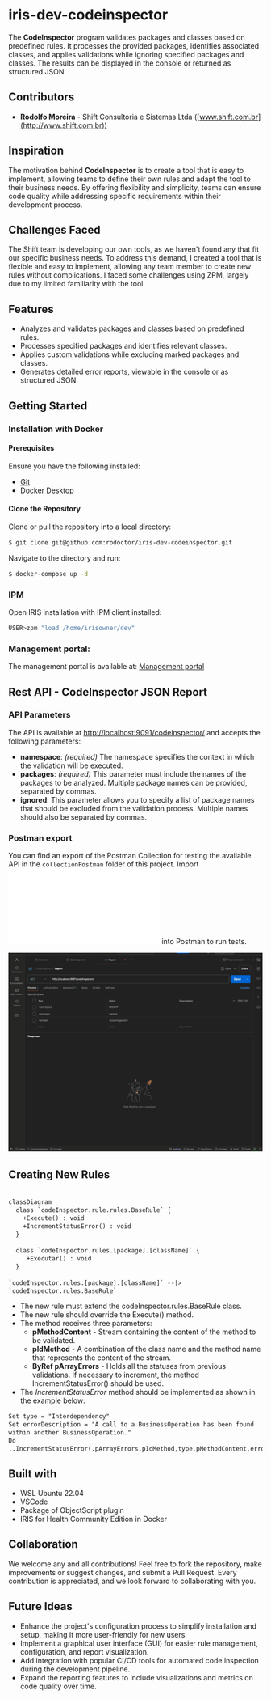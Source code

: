 # iris-dev-codeinspector

The **CodeInspector** program validates packages and classes based on predefined rules. It processes the provided packages, identifies associated classes, and applies validations while ignoring specified packages and classes. The results can be displayed in the console or returned as structured JSON.

## Contributors

- **Rodolfo Moreira** - Shift Consultoria e Sistemas Ltda ([www.shift.com.br](http://www.shift.com.br))

## Inspiration

The motivation behind **CodeInspector** is to create a tool that is easy to implement, allowing teams to define their own rules and adapt the tool to their business needs. By offering flexibility and simplicity, teams can ensure code quality while addressing specific requirements within their development process.

## Challenges Faced
The Shift team is developing our own tools, as we haven't found any that fit our specific business needs. To address this demand, I created a tool that is flexible and easy to implement, allowing any team member to create new rules without complications.
I faced some challenges using ZPM, largely due to my limited familiarity with the tool.

## Features
- Analyzes and validates packages and classes based on predefined rules.
- Processes specified packages and identifies relevant classes.
- Applies custom validations while excluding marked packages and classes.
- Generates detailed error reports, viewable in the console or as structured JSON.

## Getting Started

### Installation with Docker

#### Prerequisites

Ensure you have the following installed:

- [Git](https://git-scm.com/book/en/v2/Getting-Started-Installing-Git)
- [Docker Desktop](https://www.docker.com/products/docker-desktop)

#### Clone the Repository

Clone or pull the repository into a local directory:

```bash
$ git clone git@github.com:rodoctor/iris-dev-codeinspector.git
```

Navigate to the directory and run:

```bash
$ docker-compose up -d
```

### IPM
Open IRIS installation with IPM client installed:
```bash
USER>zpm "load /home/irisowner/dev"
```

### Management portal: 

The management portal is available at: 
[Management portal](http://localhost:9091/csp/sys/UtilHome.csp)


## Rest API - CodeInspector JSON Report

### API Parameters

The API is available at [http://localhost:9091/codeinspector/](http://localhost:9091/codeinspector/) and accepts the following parameters:

- **namespace**: *(required)* The namespace specifies the context in which the validation will be executed.
- **packages**: *(required)* This parameter must include the names of the packages to be analyzed. Multiple package names can be provided, separated by commas.
- **ignored**: This parameter allows you to specify a list of package names that should be excluded from the validation process. Multiple names should also be separated by commas.

### Postman export
You can find an export of the Postman Collection for testing the available API in the `collectionPostman` folder of this project.
Import ![CodeInspector.postman_collection.json](collectionPostman/CodeInspector.postman_collection.json) into Postman to run tests.

![Postman Test](Postman.gif)


## Creating New Rules

```mermaid

classDiagram
  class `codeInspector.rule.rules.BaseRule` {
    +Execute() : void
    +IncrementStatusError() : void
  }
  
  class `codeInspector.rules.[package].[className]` {
     +Executar() : void
  }

`codeInspector.rules.[package].[className]` --|> `codeInspector.rules.BaseRule`
```

- The new rule must extend the codeInspector.rules.BaseRule class.
- The new rule should override the Execute() method.
- The method receives three parameters:
    - **pMethodContent** - Stream containing the content of the method to be validated.
    - **pIdMethod** - A combination of the class name and the method name that represents the content of the stream.
    - **ByRef pArrayErrors** - Holds all the statuses from previous validations. If necessary to increment, the method IncrementStatusError() should be used.
- The *IncrementStatusError* method should be implemented as shown in the example below:

```objectscript
Set type = "Interdependency"
Set errorDescription = "A call to a BusinessOperation has been found within another BusinessOperation."
Do ..IncrementStatusError(.pArrayErrors,pIdMethod,type,pMethodContent,errorDescription)
```

## Built with
- WSL Ubuntu 22.04
- VSCode
- Package of ObjectScript plugin
- IRIS for Health Community Edition in Docker

## Collaboration 
We welcome any and all contributions! Feel free to fork the repository, make improvements or suggest changes, and submit a Pull Request. Every contribution is appreciated, and we look forward to collaborating with you.

## Future Ideas
- Enhance the project's configuration process to simplify installation and setup, making it more user-friendly for new users.
- Implement a graphical user interface (GUI) for easier rule management, configuration, and report visualization.
- Add integration with popular CI/CD tools for automated code inspection during the development pipeline.
- Expand the reporting features to include visualizations and metrics on code quality over time.
